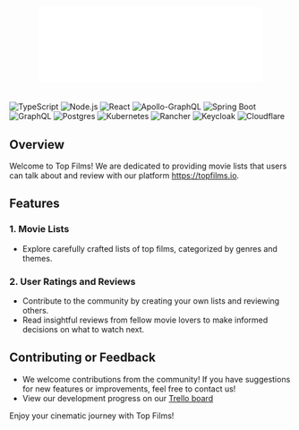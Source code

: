 <p align="center">
  <img src="https://raw.githubusercontent.com/Top-Films/assets/main/png/top-films-logo-white-transparent.png" width="400" alt="logo"/>
  <br><br>
</p>

![TypeScript](https://img.shields.io/badge/-TypeScript-black?style=for-the-badge&logoColor=white&logo=typescript&color=2F73BF)
![Node.js](https://img.shields.io/badge/Node.js-43853D?style=for-the-badge&logo=node.js&logoColor=white)
![React](https://img.shields.io/badge/react-%2320232a.svg?style=for-the-badge&logo=react&logoColor=%2361DAFB)
![Apollo-GraphQL](https://img.shields.io/badge/-ApolloGraphQL-311C87?style=for-the-badge&logo=apollo-graphql)
![Spring Boot](https://img.shields.io/badge/SpringBoot-6DB33F?style=for-the-badge&logo=Spring&logoColor=white)
![GraphQL](https://img.shields.io/badge/-GraphQL-E10098?style=for-the-badge&logo=graphql&logoColor=white)
![Postgres](https://img.shields.io/badge/PostgreSQL-316192?style=for-the-badge&logo=postgresql&logoColor=white)
![Kubernetes](https://img.shields.io/badge/kubernetes-%23326ce5.svg?style=for-the-badge&logo=kubernetes&logoColor=white)
![Rancher](https://img.shields.io/badge/Rancher-0075A8?style=for-the-badge&logo=rancher)
![Keycloak](https://img.shields.io/badge/Keycloak-23.0.7-blue?style=for-the-badge&logo=keycloak)
![Cloudflare](https://img.shields.io/badge/Cloudflare-F38020?style=for-the-badge&logo=Cloudflare&logoColor=white)

## Overview

Welcome to Top Films! We are dedicated to providing movie lists that users can talk about and review with our platform https://topfilms.io.

## Features

### 1. **Movie Lists**
   - Explore carefully crafted lists of top films, categorized by genres and themes.

### 2. **User Ratings and Reviews**
   - Contribute to the community by creating your own lists and reviewing others.
   - Read insightful reviews from fellow movie lovers to make informed decisions on what to watch next.

## Contributing or Feedback

- We welcome contributions from the community! If you have suggestions for new features or improvements, feel free to contact us!
- View our development progress on our <a href="https://trello.com/b/UwA6fNAw/top-films">Trello board</a>

Enjoy your cinematic journey with Top Films!
